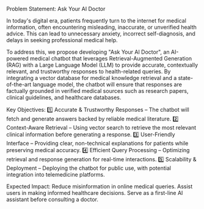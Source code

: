 Problem Statement: Ask Your AI Doctor

In today's digital era, patients frequently turn to the internet for medical information, often encountering misleading,
inaccurate, or unverified health advice. This can lead to unnecessary anxiety, incorrect self-diagnosis, and delays in 
seeking professional medical help.

To address this, we propose developing "Ask Your AI Doctor", an AI-powered medical chatbot that leverages
Retrieval-Augmented Generation (RAG) with a Large Language Model (LLM) to provide accurate, contextually relevant,
and trustworthy responses to health-related queries. By integrating a vector database for medical knowledge retrieval 
and a state-of-the-art language model, the chatbot will ensure that responses are factually grounded in verified medical
sources such as research papers, clinical guidelines, and healthcare databases.

Key Objectives:
1️⃣ Accurate & Trustworthy Responses – The chatbot will fetch and generate answers backed by reliable medical literature.
2️⃣ Context-Aware Retrieval – Using vector search to retrieve the most relevant clinical information before generating a response.
3️⃣ User-Friendly Interface – Providing clear, non-technical explanations for patients while preserving medical accuracy.
4️⃣ Efficient Query Processing – Optimizing retrieval and response generation for real-time interactions.
5️⃣ Scalability & Deployment – Deploying the chatbot for public use, with potential integration into telemedicine platforms.

Expected Impact:
Reduce misinformation in online medical queries.
Assist users in making informed healthcare decisions.
Serve as a first-line AI assistant before consulting a doctor.

